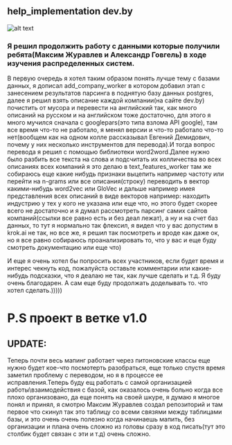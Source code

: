## help_implementation dev.by
![alt text](https://ichef.bbci.co.uk/news/640/cpsprodpb/5513/production/_109997712_baby-yoda-11.jpg)

### Я решил продолжить работу с данными которые получили ребята(Максим Журавлев и Александр Говгель) в ходе изучения распределенных систем.
В первую очередь я хотел таким образом понять лучше тему с базами данных, я дописал add_company_worker в котором добавил этап с занесением результатов парсинга в поднятую базу данных postgres, далее я решил взять описание каждой компании(на сайте dev.by) почистить от мусора и перевести на английский так, как много описаний на русском и на английском тоже достаточно, для этого я много мучился сначала с googlepars(это типа взлома API google), там все время что-то не работало, я менял версии и что-то работало что-то нет(вообщем как на одном колле рассказывал Евгений Демидович, почему у них несколько инструментов для перевода).И тогда вопрос перевода я решил с помощью библиотеки word2word.Далее нужно было разбить все текста на слова и подсчитать их колличества во всех описаниях всех компаний я это делаю в text_features_worker там же собираюсь еще какие нибудь признаки выцепить например частоту или перейти на n-grams или все описания(строку) переводить в вектор какими-нибудь word2vec или GloVec и дальше например имея представления всех описаний в виде векторов например: находить индустрию у тех у кого не указана или еще что, но этого будет скорее всего не достаточно и я думал рассмотреть парсинг самих сайтов компаний(ссылки все равно есть и без деал лежат), а ну и на счет баз данных, то тут я нормально так флексил, я видел что у вас допустим в krok.ai не так, но все же, я решил так посмотреть и вроде как даже ок, но я все равно собираюсь проанализировать то, что у вас и еще буду смотреть документацию или еще что)


И еще я очень хотел бы попросить всех участников, если будет время и интерес чекнуть код, пожалуйста оставьте комментарии или какие-нибудь подсказки, что я деалаю не так, как лучше сделать и т.д. Я буду очень благодарен. А сам еще буду продолжать доделывать то. что хотел сделать.)))))


# P.S проект в ветке v1.0


## UPDATE:
Теперь почти весь мапинг работает через питоновские классы еще нужно будет кое-что посмотерть разобраться, еще только спустя время заметил проблему с переводом, но я в процессе ее исправления.Теперь буду ещ работать с самой организацией работы\взаимодействия с базой, как оказалось очень больно когда все плохо организовано, да еще понять на своей шкуре, я думаю я многое понял и принял, я смотрю Максим Журавлев создал репозиторий и там первое что скинул так это таблицу со всеми связями между таблицами базы, и это очень очень полезно когда начинаешь мапить, без организации и плана очень сложно из головы сразу в код писать(тут это столбик будет связан с эти и т.д) очень сложно.

